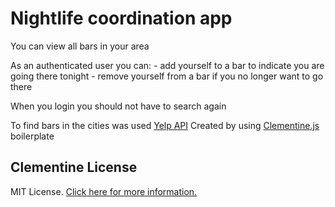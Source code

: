 # Nightlife coordination app

You can view all bars in your area

As an authenticated user you can: 
    - add yourself to a bar to indicate you are going there tonight
    - remove yourself from a bar if you no longer want to go there
    
When you login you should not have to search again

To find bars in the cities was used [Yelp API](https://www.yelp.com/developers/documentation/v3)
Created by using [Clementine.js](https://github.com/johnstonbl01/clementinejs-fcc.git) boilerplate 

## Clementine License

MIT License. [Click here for more information.](LICENSE.md)
